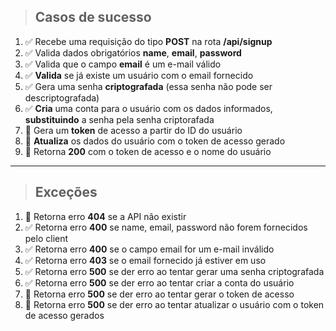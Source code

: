 
> ## Casos de sucesso

1. ✅  Recebe uma requisição do tipo **POST** na rota **/api/signup**
2. ✅   Valida dados obrigatórios **name**, **email**, **password**
3. ✅  Valida que o campo **email** é um e-mail válido
4. ✅  **Valida** se já existe um usuário com o email fornecido
5. ✅  Gera uma senha **criptografada** (essa senha não pode ser descriptografada)
6. ✅   **Cria** uma conta para o usuário com os dados informados, **substituindo** a senha pela senha criptorafada
7. 🔲 Gera um **token** de acesso a partir do ID do usuário
8. 🔲 **Atualiza** os dados do usuário com o token de acesso gerado
9. 🔲 Retorna **200** com o token de acesso e o nome do usuário

---

> ## Exceções

1. 🔲 Retorna erro **404** se a API não existir
2. ✅  Retorna erro **400** se name, email, password não forem fornecidos pelo client
3. ✅  Retorna erro **400** se o campo email for um e-mail inválido
4. ✅  Retorna erro **403** se o email fornecido já estiver em uso
5. ✅  Retorna erro **500** se der erro ao tentar gerar uma senha criptografada
6. ✅  Retorna erro **500** se der erro ao tentar criar a conta do usuário
7. 🔲 Retorna erro **500** se der erro ao tentar gerar o token de acesso
8. 🔲 Retorna erro **500** se der erro ao tentar atualizar o usuário com o token de acesso gerados
